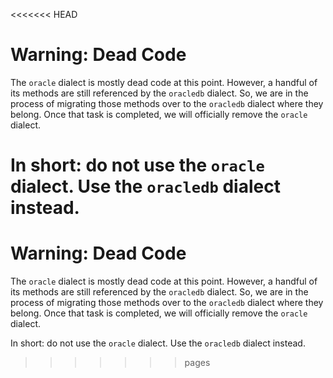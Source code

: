 <<<<<<< HEAD
# Warning: Dead Code

The `oracle` dialect is mostly dead code at this point. However, a handful of its methods are still referenced by the `oracledb` dialect. So, we are in the process of migrating those methods over to the `oracledb` dialect where they belong. Once that task is completed, we will officially remove the `oracle` dialect.

In short: do not use the `oracle` dialect. Use the `oracledb` dialect instead.
=======
# Warning: Dead Code

The `oracle` dialect is mostly dead code at this point. However, a handful of its methods are still referenced by the `oracledb` dialect. So, we are in the process of migrating those methods over to the `oracledb` dialect where they belong. Once that task is completed, we will officially remove the `oracle` dialect.

In short: do not use the `oracle` dialect. Use the `oracledb` dialect instead.
>>>>>>> pages
